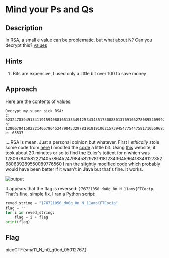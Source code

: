 # Mind your Ps and Qs

## Description

In RSA, a small e value can be problematic, but what about N? Can you decrypt this? [values](https://github.com/v341196137/PicoCTF2021-Writeup/blob/main/Cryptography/Mind%20your%20Ps%20and%20Qs/values)

## Hints

1. Bits are expensive, I used only a little bit over 100 to save money

## Approach

Here are the contents of values:

```text
Decrypt my super sick RSA:
c: 62324783949134119159408816513334912534343517300880137691662780895409992760262021
n: 1280678415822214057864524798453297819181910621573945477544758171055968245116423923
e: 65537
```

....RSA is mean. Just a personal opinion but whatever.
First I *ethically* stole some code from [here](https://crypto.stackexchange.com/questions/19915/rsa-decryption-given-n-e-and-phin)
I modifed the [code](https://github.com/v341196137/PicoCTF2021-Writeup/blob/main/Cryptography/javacodebad/RSA.java) a little bit.
Using [this](https://www.alpertron.com.ar/ECM.HTM) website, it took about 20 minutes or so to find the Euler's totient for n which was 1280678415822214057864524798453297819181234364596418349127352680639289550089776560
I ran the slightly modified [code](https://github.com/v341196137/PicoCTF2021-Writeup/blob/main/Cryptography/javacodebad/RSA.java) which probably would have been better if it wasn't in Java but that's fine. It works.

![output](https://github.com/v341196137/PicoCTF2021-Writeup/blob/main/Cryptography/Mind%20your%20Ps%20and%20Qs/output.png)

It appears that the flag is reversed: `}76721050_do0g_0n_N_11ams{FTCocip`. That's fine, simple fix.
I ran a Python script:

```python
reved_string = "}76721050_do0g_0n_N_11ams{FTCocip"
flag = ""
for i in reved_string:
    flag = i + flag
print(flag)
```

## Flag

picoCTF{sma11_N_n0_g0od_05012767}
